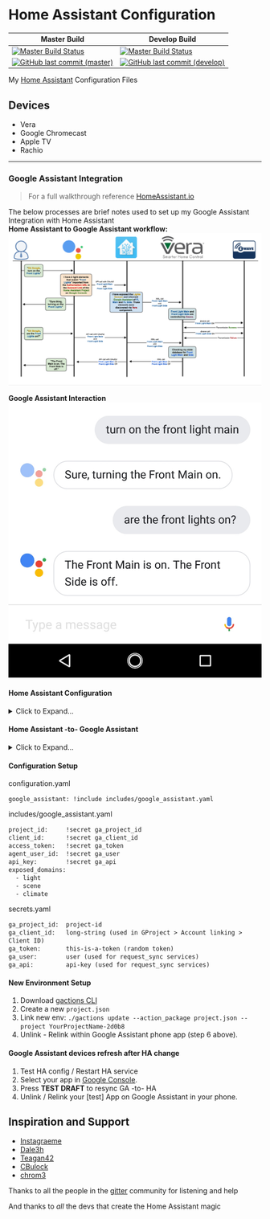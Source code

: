 # Home Assistant Configuration 

| **Master Build** | **Develop Build** |
| --- | --- |
| [![Master Build Status](https://travis-ci.org/mrreyes512/HomeAssistant.svg?branch=master)](https://travis-ci.org/mrreyes512/HomeAssistant) | [![Master Build Status](https://travis-ci.org/mrreyes512/HomeAssistant.svg?branch=develop)](https://travis-ci.org/mrreyes512/HomeAssistant) |
| [![GitHub last commit (master)](https://img.shields.io/github/last-commit/google/skia/infra/config.svg)](https://github.com/mrreyes512/HomeAssistant/) | [![GitHub last commit (develop)](https://img.shields.io/github/last-commit/google/skia/infra/config.svg)](https://github.com/mrreyes512/HomeAssistant/tree/develop) |

My [Home Assistant](https://home-assistant.io/) Configuration Files

## Devices

- Vera
- Google Chromecast
- Apple TV
- Rachio

---
### Google Assistant Integration
> For a full walkthrough reference [HomeAssistant.io](https://home-assistant.io/components/google_assistant/)

The below processes are brief notes used to set up my Google Assistant Integration with Home Assistant\
**Home Assistant to Google Assistant workflow:**
![Home Assistant to Google Assistant workflow](www/workflow-GAtoHA.png "Mark is awesome" )

**Google Assistant Interaction**
![Google Assistant Interaction](www/screenshot-FrontLights.jpeg "Google Assistant" )

#### Home Assistant Configuration
<details> 
  <summary>Click to Expand...</summary>
  <ol>
    <li>Enable the `google_assistant` component in your [HA config](configuration.yaml) file
    <li>Choose which components to expose from HA to GA. *(I chose to expose Lights, Scenes, and Climate Control)*
    <li>Test config and **reset HA Service**, this will enable the GA API into HA
  </ol>
</details>

#### Home Assistant -to- Google Assistant
<details> 
  <summary>Click to Expand...</summary>
  <ol>
    <li>Download <a href="https://developers.google.com/actions/tools/gactions-cli">gactions CLI</a> in your <a href="bin">bin directory</a>
    <li>Create a new <code>project.json</code> file following the <a href="https://home-assistant.io/components/google_assistant/">HA Guide</a>.
     This will be used to generate a secret for the Google project in the preceding step. 
    <li>Create a new Google Developer Project through the <a href="https://console.actions.google.com/u/0/">Developer Console</a>.
    <li>Link your Environment via the gactions: (my evn is a Pi, your env could be a docker or virtPython) 
    <ul>
        <li><code>cd bin; chmod +x gactions</code>
        <li><code>./gactions update --action_package project.json --project YourProjectName-2d0b8</code>
        <li>The <code>gactions</code> script will pause and issue a url to authenticate against your Google ID. Once you open the link in a browser, it will give you a key to continue with the <code>gactions</code> script.
        <li>You should now notice a <code>creds.data</code> file is now created in the <a href="bin">bin directory</a>. This is specific key between your environment and the Google Project.
    </ul>
    <li>Finish out the required Account Linking within your Google Project following the <a href="https://home-assistant.io/components/google_assistant/">HA Guide</a>.
    <ul>
        <li>This step is rather lengthy. 
        <li>Ensure your <b>Authorization URL</b> has the proper URL: <code>https://[site.com]:8123/api/google_assistant/auth</code>
    </ul>
    <li>Look for the <b>TEST DRAFT</b> button, once you're project is in the <i>testing</i> phase, you should be able to add your project on your phone's Google Assistant by:
    <ul>
        <li>Google Assistant > Settings > Home Control > Add Devices(+)
        <li>look for: <code>[test] ProjectName</code>
        <li>Once selected, you should start to see the devices that you allowed GA to know about from the Home Assistant configuration section above.
    </ul>
  </ol>
</details>

#### Configuration Setup

configuration.yaml

    google_assistant: !include includes/google_assistant.yaml

includes/google_assistant.yaml

    project_id:     !secret ga_project_id
    client_id:      !secret ga_client_id
    access_token:   !secret ga_token
    agent_user_id:  !secret ga_user
    api_key:        !secret ga_api
    exposed_domains:
      - light
      - scene
      - climate

secrets.yaml

    ga_project_id:  project-id
    ga_client_id:   long-string (used in GProject > Account linking > Client ID)
    ga_token:       this-is-a-token (random token)
    ga_user:        user (used for request_sync services)
    ga_api:         api-key (used for request_sync services)

#### New Environment Setup
  1. Download [gactions CLI](https://developers.google.com/actions/tools/gactions-cli)
  2. Create a new `project.json`
  3. Link new env: `./gactions update --action_package project.json --project YourProjectName-2d0b8`
  4. Unlink - Relink within Google Assistant phone app (step 6 above).

#### Google Assistant devices refresh after HA change
  1. Test HA config / Restart HA service
  2. Select your app in [Google Console](https://console.actions.google.com/u/0/).
  3. Press **TEST DRAFT** to resync GA -to- HA
  4. Unlink / Relink your [test] App on Google Assistant in your phone.

## Inspiration and Support

- [Instagraeme](https://github.com/Instagraeme/Home-Assistant-Configuration/raw/master/HomeAssistant.gif)
- [Dale3h](https://github.com/dale3h/homeassistant-config) 
- [Teagan42](https://github.com/Teagan42/HomeAssistantConfig)
- [CBulock](https://github.com/cbulock/home-assistant-configs)
- [chrom3](https://github.com/chrom3)

Thanks to all the people in the [gitter](https://gitter.im/home-assistant/home-assistant) community for listening and help

And thanks to *all* the devs that create the Home Assistant magic


[logo]: https://github.com/adam-p/markdown-here/raw/master/src/common/images/icon48.png "Logo Title Text 2"
[workflow-HA2GA]: www/workflow-GAtoHA.png